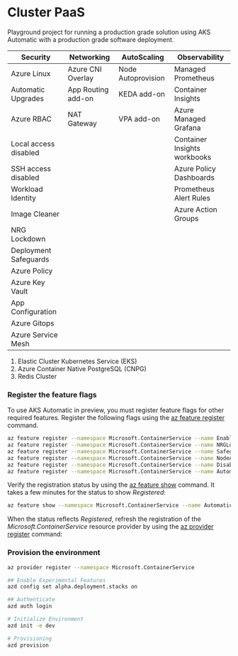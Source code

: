 # Cluster PaaS

Playground project for running a production grade solution using AKS Automatic with a production grade software deployment.


| Security              | Networking                        | AutoScaling        | Observability                |
|-----------------------|-----------------------------------|--------------------|------------------------------|
| Azure Linux           | Azure CNI Overlay                 | Node Autoprovision | Managed Prometheus           |
| Automatic Upgrades    | App Routing add-on                | KEDA add-on        | Container Insights           |
| Azure RBAC            | NAT Gateway                       | VPA add-on         | Azure Managed Grafana        | 
| Local access disabled |                                   |                    | Container Insights workbooks |
| SSH access disabled   |                                   |                    | Azure Policy Dashboards      |
| Workload Identity     |                                   |                    | Prometheus Alert Rules       |
| Image Cleaner         |                                   |                    | Azure Action Groups          |
| NRG Lockdown          |                                   |                    |                              |
| Deployment Safeguards |                                   |                    |                              |
| Azure Policy          |                                   |                    |                              |
| Azure Key Vault       |                                   |                    |                              |
| App Configuration     |                                   |                    |                              |
| Azure Gitops          |                                   |                    |                              |
| Azure Service Mesh    |                                   |                    |                              |


1. Elastic Cluster Kubernetes Service (EKS)
2. Azure Container Native PostgreSQL (CNPG)
3. Redis Cluster


### Register the feature flags

To use AKS Automatic in preview, you must register feature flags for other required features. Register the following flags using the [az feature register](https://learn.microsoft.com/en-us/cli/azure/feature?view=azure-cli-latest#az-feature-register) command.

```bash
az feature register --namespace Microsoft.ContainerService --name EnableAPIServerVnetIntegrationPreview
az feature register --namespace Microsoft.ContainerService --name NRGLockdownPreview
az feature register --namespace Microsoft.ContainerService --name SafeguardsPreview
az feature register --namespace Microsoft.ContainerService --name NodeAutoProvisioningPreview
az feature register --namespace Microsoft.ContainerService --name DisableSSHPreview
az feature register --namespace Microsoft.ContainerService --name AutomaticSKUPreview
```

Verify the registration status by using the [az feature show](https://learn.microsoft.com/en-us/cli/azure/feature?view=azure-cli-latest#az-feature-show) command. It takes a few minutes for the status to show *Registered*:

```bash
az feature show --namespace Microsoft.ContainerService --name AutomaticSKUPreview
```

When the status reflects *Registered*, refresh the registration of the *Microsoft.ContainerService* resource provider by using the [az provider register](https://learn.microsoft.com/en-us/cli/azure/provider?view=azure-cli-latest#az-provider-register) command:


### Provision the environment

```bash
az provider register --namespace Microsoft.ContainerService
```

```bash
## Enable Experimental Features
azd config set alpha.deployment.stacks on

## Authenticate
azd auth login

# Initialize Environment
azd init -e dev 

# Provisioning
azd provision

```





